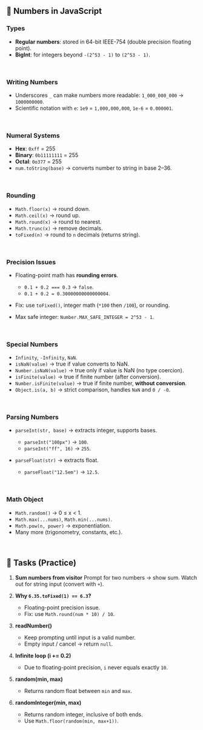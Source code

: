 
## 📌 Numbers in JavaScript

### Types

* **Regular numbers**: stored in 64-bit IEEE-754 (double precision floating point).
* **BigInt**: for integers beyond `-(2^53 - 1)` to `(2^53 - 1)`.

<br>

### Writing Numbers

* Underscores `_` can make numbers more readable:
  `1_000_000_000` → `1000000000`.
* Scientific notation with `e`:
  `1e9` = `1,000,000,000`, `1e-6` = `0.000001`.

<br>

### Numeral Systems

* **Hex**: `0xff` = 255
* **Binary**: `0b11111111` = 255
* **Octal**: `0o377` = 255
* `num.toString(base)` → converts number to string in base 2–36.

<br>

### Rounding

* `Math.floor(x)` → round down.
* `Math.ceil(x)` → round up.
* `Math.round(x)` → round to nearest.
* `Math.trunc(x)` → remove decimals.
* `toFixed(n)` → round to `n` decimals (returns string).

<br>

### Precision Issues

* Floating-point math has **rounding errors**.

  * `0.1 + 0.2 === 0.3` → `false`.
  * `0.1 + 0.2 = 0.30000000000000004`.
* Fix: use `toFixed()`, integer math (`*100` then `/100`), or rounding.
* Max safe integer: `Number.MAX_SAFE_INTEGER = 2^53 - 1`.

<br>

### Special Numbers

* `Infinity`, `-Infinity`, `NaN`.
* `isNaN(value)` → true if value converts to NaN.
* `Number.isNaN(value)` → true only if value is NaN (no type coercion).
* `isFinite(value)` → true if finite number (after conversion).
* `Number.isFinite(value)` → true if finite number, **without conversion**.
* `Object.is(a, b)` → strict comparison, handles `NaN` and `0 / -0`.

<br>

### Parsing Numbers

* `parseInt(str, base)` → extracts integer, supports bases.

  * `parseInt("100px")` → `100`.
  * `parseInt("ff", 16)` → `255`.
* `parseFloat(str)` → extracts float.

  * `parseFloat("12.5em")` → `12.5`.

<br>

### Math Object

* `Math.random()` → 0 ≤ x < 1.
* `Math.max(...nums)`, `Math.min(...nums)`.
* `Math.pow(n, power)` → exponentiation.
* Many more (trigonometry, constants, etc.).

<br>

## 📌 Tasks (Practice)

1. **Sum numbers from visitor**
   Prompt for two numbers → show sum. Watch out for string input (convert with `+`).

2. **Why `6.35.toFixed(1) == 6.3`?**

   * Floating-point precision issue.
   * Fix: use `Math.round(num * 10) / 10`.

3. **readNumber()**

   * Keep prompting until input is a valid number.
   * Empty input / cancel → return `null`.

4. **Infinite loop (i += 0.2)**

   * Due to floating-point precision, `i` never equals exactly `10`.

5. **random(min, max)**

   * Returns random float between `min` and `max`.

6. **randomInteger(min, max)**

   * Returns random integer, inclusive of both ends.
   * Use `Math.floor(random(min, max+1))`.

